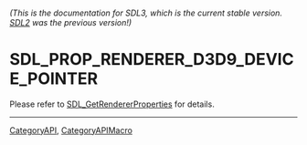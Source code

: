 ###### (This is the documentation for SDL3, which is the current stable version. [SDL2](https://wiki.libsdl.org/SDL2/) was the previous version!)
# SDL_PROP_RENDERER_D3D9_DEVICE_POINTER

Please refer to [SDL_GetRendererProperties](SDL_GetRendererProperties) for details.

----
[CategoryAPI](CategoryAPI), [CategoryAPIMacro](CategoryAPIMacro)

